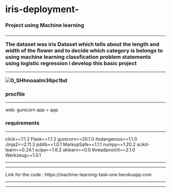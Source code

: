 # iris-deployment-

<h3> Project using Machine learning <h3><hr>
  
  <p> The dataset was iris Dataset which tells about the length and width of the flower and to decide which category is belongs to using machine learning classfication problem statements using logistic regression i develop this basic project </p><hr>
  
  ![0_SHhnoaaIm36pc1bd](https://user-images.githubusercontent.com/61119148/113516055-da4bd280-9595-11eb-92e7-c5a5c69198a4.png)


  
  
  
  <h3> procfile </h3><hr>
  
  web: gunicorn app = app
  
  <h3> requirements </h3><hr>
  
  click==7.1.2
Flask==1.1.2
gunicorn==20.1.0
itsdangerous==1.1.0
Jinja2==2.11.3
joblib==1.0.1
MarkupSafe==1.1.1
numpy==1.20.2
scikit-learn==0.24.1
scipy==1.6.2
sklearn==0.0
threadpoolctl==2.1.0
Werkzeug==1.0.1
<hr><hr>
<p> Link for the code : https://machine-learning-task-one.herokuapp.com </P>
<hr><hr>

